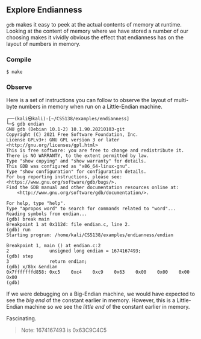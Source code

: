 ## Explore Endianness

`gdb` makes it easy to peek at the actual contents of memory at runtime. Looking at the content of memory
where we have stored a number of our choosing makes it vividly obvious the effect that endianness has on
the layout of numbers in memory.

### Compile

`$ make`

### Observe

Here is a set of instructions you can follow to observe the layout of multi-byte numbers in memory
when run on a Little-Endian machine.

```
┌──(kali㉿kali)-[~/CS5138/examples/endianness]
└─$ gdb endian                                                                                                                          
GNU gdb (Debian 10.1-2) 10.1.90.20210103-git
Copyright (C) 2021 Free Software Foundation, Inc.                                                                                       
License GPLv3+: GNU GPL version 3 or later <http://gnu.org/licenses/gpl.html>
This is free software: you are free to change and redistribute it.
There is NO WARRANTY, to the extent permitted by law.
Type "show copying" and "show warranty" for details.
This GDB was configured as "x86_64-linux-gnu".
Type "show configuration" for configuration details.
For bug reporting instructions, please see:
<https://www.gnu.org/software/gdb/bugs/>.
Find the GDB manual and other documentation resources online at:
    <http://www.gnu.org/software/gdb/documentation/>.

For help, type "help".
Type "apropos word" to search for commands related to "word"...
Reading symbols from endian...
(gdb) break main
Breakpoint 1 at 0x112d: file endian.c, line 2.
(gdb) run
Starting program: /home/kali/CS5138/examples/endianness/endian 

Breakpoint 1, main () at endian.c:2
2               unsigned long endian = 1674167493;
(gdb) step
3               return endian;
(gdb) x/8bx &endian
0x7fffffffd858:	0xc5	0xc4	0xc9	0x63	0x00	0x00	0x00	0x00
(gdb) 
```

If we were debugging on a Big-Endian machine, we would have expected to see
the _big end_ of the constant earlier in memory. However, this is a Little-Endian
machine so we see the _little end_ of the constant earlier in memory.

Fascinating.

> Note: 1674167493 is 0x63C9C4C5
